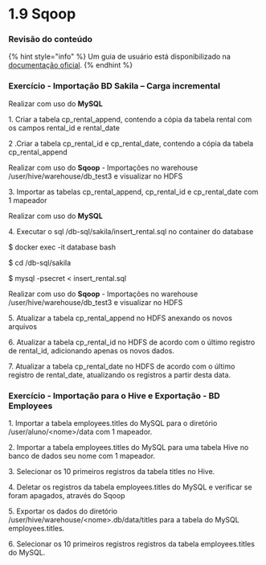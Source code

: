 # 1.9 Sqoop

### Revisão do conteúdo



{% hint style="info" %}
Um guia de usuário está disponibilizado na [documentação oficial](https://sqoop.apache.org/docs/1.4.7/SqoopUserGuide.html).
{% endhint %}

### Exercício - **Importação BD Sakila – Carga incremental**

Realizar com uso do **MySQL**

1\. Criar a tabela cp\_rental\_append, contendo a cópia da tabela rental com os campos rental\_id e rental\_date

2 .Criar a tabela cp\_rental\_id e cp\_rental\_date, contendo a cópia da tabela cp\_rental\_append

Realizar com uso do **Sqoop** - Importações no warehouse /user/hive/warehouse/db\_test3 e visualizar no HDFS

3\. Importar as tabelas cp\_rental\_append, cp\_rental\_id e cp\_rental\_date com 1 mapeador

Realizar com uso do **MySQL**

4\. Executar o sql /db-sql/sakila/insert\_rental.sql no container do database

$ docker exec -it database bash

$ cd /db-sql/sakila

$ mysql -psecret < insert\_rental.sql

Realizar com uso do **Sqoop** - Importações no warehouse /user/hive/warehouse/db\_test3 e visualizar no HDFS

5\. Atualizar a tabela cp\_rental\_append no HDFS anexando os novos arquivos

6\. Atualizar a tabela cp\_rental\_id no HDFS de acordo com o último registro de rental\_id, adicionando apenas os novos dados.

7\. Atualizar a tabela cp\_rental\_date no HDFS de acordo com o último registro de rental\_date, atualizando os registros a partir desta data.

### Exercício - **Importação para o Hive e Exportação - BD Employees**

1\. Importar a tabela employees.titles do MySQL para o diretório /user/aluno/\<nome>/data com 1 mapeador.

2\. Importar a tabela employees.titles do MySQL para uma tabela Hive no banco de dados seu nome com 1 mapeador.

3\. Selecionar os 10 primeiros registros da tabela titles no Hive.

4\. Deletar os registros da tabela employees.titles do MySQL e verificar se foram apagados, através do Sqoop

5\. Exportar os dados do diretório /user/hive/warehouse/\<nome>.db/data/titles para a tabela do MySQL  employees.titles.

6\. Selecionar os 10 primeiros registros registros da tabela employees.titles do MySQL.
